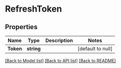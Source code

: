 # RefreshToken

## Properties

Name | Type | Description | Notes
------------ | ------------- | ------------- | -------------
**Token** | **string** |  | [default to null]

[[Back to Model list]](../README.md#documentation-for-models) [[Back to API list]](../README.md#documentation-for-api-endpoints) [[Back to README]](../README.md)

